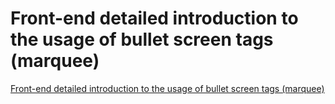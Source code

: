 # Front-end detailed introduction to the usage of bullet screen tags (marquee)
[Front-end detailed introduction to the usage of bullet screen tags (marquee)](https://aiwithcloud.com/2022/09/15/front_end_detailed_introduction_to_the_usage_of_bullet_screen_tags_marquee/)